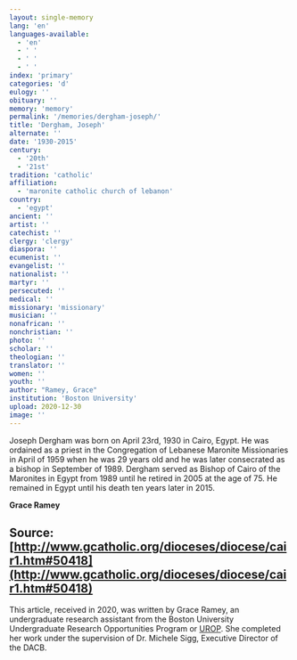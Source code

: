 ```yaml
---
layout: single-memory
lang: 'en'
languages-available:
  - 'en'
  - ' '
  - ' '
  - ' '
index: 'primary'
categories: 'd'
eulogy: ''
obituary: ''
memory: 'memory'
permalink: '/memories/dergham-joseph/'
title: 'Dergham, Joseph'
alternate: ''
date: '1930-2015'
century:
  - '20th'
  - '21st'                   
tradition: 'catholic'                       
affiliation:
  - 'maronite catholic church of lebanon'
country:
  - 'egypt'
ancient: ''
artist: ''
catechist: ''
clergy: 'clergy'
diaspora: ''
ecumenist: ''
evangelist: ''
nationalist: ''
martyr: ''
persecuted: ''
medical: ''
missionary: 'missionary'
musician: ''
nonafrican: ''
nonchristian: ''
photo: ''
scholar: ''
theologian: ''
translator: ''
women: ''
youth: ''
author: "Ramey, Grace"
institution: 'Boston University'
upload: 2020-12-30
image: ''
---
```


Joseph Dergham was born on April 23rd, 1930 in Cairo, Egypt. He was ordained as a priest in the Congregation of Lebanese Maronite Missionaries in April of 1959 when he was 29 years old and he was later consecrated as a bishop in September of 1989. Dergham served as Bishop of Cairo of the Maronites in Egypt from 1989 until he retired in 2005 at the age of 75. He remained in Egypt until his death ten years later in 2015.

**Grace Ramey**

**Source:**
[http://www.gcatholic.org/dioceses/diocese/cair1.htm#50418](http://www.gcatholic.org/dioceses/diocese/cair1.htm#50418)
---

This article, received in 2020, was written by Grace Ramey, an undergraduate research assistant from the Boston University Undergraduate Research Opportunities Program or [UROP](http://www.bu.edu/urop/). She completed her work under the supervision of Dr. Michele Sigg, Executive Director of the DACB.
